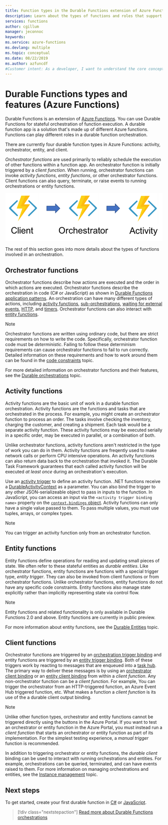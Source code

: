 ```yaml
---
title: Function types in the Durable Functions extension of Azure Functions
description: Learn about the types of functions and roles that support function-to-function communication in a Durable Functions orchestration in Azure Functions.
services: functions
author: cgillum
manager: jeconnoc
keywords:
ms.service: azure-functions
ms.devlang: multiple
ms.topic: conceptual
ms.date: 08/22/2019
ms.author: azfuncdf
#Customer intent: As a developer, I want to understand the core concepts and patterns that Azure Durable Functions supports, so I can learn how to use this technology to solve my application development challenges.
---
```


# Durable Functions types and features (Azure Functions)

Durable Functions is an extension of [Azure Functions](../functions-overview.md). You can use Durable Functions for stateful orchestration of function execution. A durable function app is a solution that's made up of different Azure functions. Functions can play different roles in a durable function orchestration. 

There are currently four durable function types in Azure Functions: activity, orchestrator, entity, and client.

*Orchestrator functions* are used primarily to reliably schedule the execution of other functions within a function app. An orchestrator function is initially triggered by a *client function*. When running, orchestrator functions can invoke *activity functions*, *entity functions*, or other orchestrator functions. Client functions can also query, terminate, or raise events to running orchestrations or entity functions.

![An image that shows the types of durable functions][1]

The rest of this section goes into more details about the types of functions involved in an orchestration.

## Orchestrator functions

Orchestrator functions describe how actions are executed and the order in which actions are executed. Orchestrator functions describe the orchestration in code (C# or JavaScript) as shown in [Durable Functions application patterns](durable-functions-overview.md#application-patterns). An orchestration can have many different types of actions, including [activity functions](#activity-functions), [sub-orchestrations](durable-functions-orchestrations.md#sub-orchestrations), [waiting for external events](durable-functions-orchestrations.md#external-events), [HTTP](durable-functions-orchestrations.md#calling-http-endpoints), and [timers](durable-functions-orchestrations.md#durable-timers). Orchestrator functions can also interact with [entity functions](#entity-functions).

> [!NOTE]
> Orchestrator functions are written using ordinary code, but there are strict requirements on how to write the code. Specifically, orchestrator function code must be *deterministic*. Failing to follow these determinism requirements can cause orchestrator functions to fail to run correctly. Detailed information on these requirements and how to work around them can be found in the [code constraints](durable-functions-code-constraints.md) topic.

For more detailed information on orchestrator functions and their features, see the [Durable orchestrations](durable-functions-orchestrations.md) topic.

## Activity functions

Activity functions are the basic unit of work in a durable function orchestration. Activity functions are the functions and tasks that are orchestrated in the process. For example, you might create an orchestrator function to process an order. The tasks involve checking the inventory, charging the customer, and creating a shipment. Each task would be a separate activity function. These activity functions may be executed serially in a specific order, may be executed in parallel, or a combination of both.

Unlike orchestrator functions, activity functions aren't restricted in the type of work you can do in them. Activity functions are freqently used to make network calls or perform CPU intensive operations. An activity functions can also return data back to the orchestration that invoked it. The Durable Task Framework guarantees that each called activity function will be executed *at least once* during an orchestration's execution.

Use an [activity trigger](durable-functions-bindings.md#activity-triggers) to define an activity function. .NET functions receive a [DurableActivityContext](https://azure.github.io/azure-functions-durable-extension/api/Microsoft.Azure.WebJobs.DurableActivityContext.html) as a parameter. You can also bind the trigger to any other JSON-serializeable object to pass in inputs to the function. In JavaScript, you can access an input via the `<activity trigger binding name>` property on the [`context.bindings` object](../functions-reference-node.md#bindings). Activity functions can only have a single value passed to them. To pass multiple values, you must use tuples, arrays, or complex types.

> [!NOTE]
> You can trigger an activity function only from an orchestrator function.

## Entity functions

Entity functions define operations for reading and updating small pieces of state. We often refer to these stateful entities as *durable entities*. Like orchestrator functions, entity functions are functions with a special trigger type, *entity trigger*. They can also be invoked from client functions or from orchestrator functions. Unlike orchestrator functions, entity functions do not have any specific code constraints. Entity functions also manage state explicitly rather than implicitly representing state via control flow.

> [!NOTE]
> Entity functions and related functionality is only available in Durable Functions 2.0 and above. Entity functions are currently in public preview.

For more information about entity functions, see the [Durable Entities](durable-functions-entities.md) topic.

## Client functions

Orchestrator functions are triggered by an [orchestration trigger binding](durable-functions-bindings.md#orchestration-triggers) and entity functions are triggered by an [entity trigger binding](durable-functions-bindings.md#entity-trigger). Both of these triggers work by reacting to messages that are enqueued into a [task hub](durable-function-task-hubs.md). The primary way to deliver these messages is by using an [orchestrator client binding](durable-functions-bindings.md#orchestration-client) or an [entity client binding](durable-functions-bindings.md#entity-clients) from within a *client function*. Any non-orchestrator function can be a *client function*. For example, You can trigger the orchestrator from an HTTP-triggered function, an Azure Event Hub triggered function, etc. What makes a function a *client function* is its use of the a durable client output binding.

> [!NOTE]
> Unlike other function types, orchestrator and entity functions cannot be triggered directly using the buttons in the Azure Portal. If you want to test an orchestrator or entity function in the Azure Portal, you must instead run a *client function* that starts an orchestrator or entity function as part of its implementation. For the simplest testing experience, a *manual trigger* function is recommended.

In addition to triggering orchestrator or entity functions, the *durable client* binding can be used to interact with running orchestrations and entities. For example, orchestrations can be queried, terminated, and can have events raised to them. For more information on managing orchestrations and entities, see the [Instance management](durable-functions-instance-management.md) topic.

## Next steps

To get started, create your first durable function in [C#](durable-functions-create-first-csharp.md) or [JavaScript](quickstart-js-vscode.md).

> [!div class="nextstepaction"]
> [Read more about Durable Functions orchestrations](durable-functions-orchestrations.md)

<!-- Media references -->
[1]: media/durable-functions-types-features-overview/durable-concepts.png
